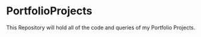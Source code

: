 # PortfolioProjects
This Repository will hold all of the code and queries of my Portfolio Projects.
